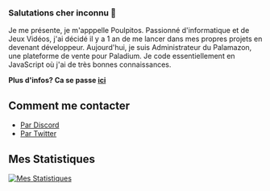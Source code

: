 ### Salutations cher inconnu 👋

Je me présente, je m'apppelle Poulpitos. Passionné d'informatique et de Jeux Vidéos, j'ai décidé il y a 1 an de me lancer dans mes propres projets en devenant développeur. Aujourd'hui, je suis Administrateur du Palamazon, une plateforme de vente pour Paladium. Je code essentiellement en JavaScript où j'ai de très bonnes connaissances. 

**Plus d'infos? Ca se passe [ici](https://github.com/OverSquid/OverSquid/issues)**

## Comment me contacter

* [Par Discord](https://discord.bio/p/oversquid)
* [Par Twitter](https://twitter.com/Poulpitos_)

## Mes Statistiques

[![Mes Statistiques](https://github-readme-stats.vercel.app/api?username=OverSquid&count_private=true&theme=tokyonight&show_icons=true)](https://github.com/anuraghazra/github-readme-stats)

